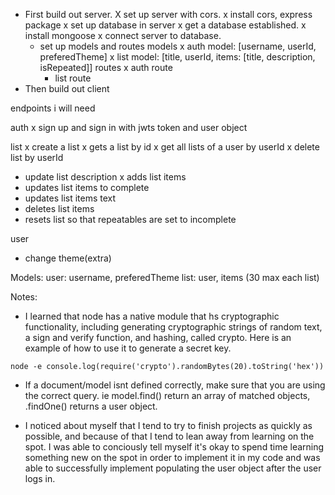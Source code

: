 - First build out server.
    X set up server with cors.
        x install cors, express package
    x set up database in server
        x get a database established.
        x install mongoose
        x connect server to database.
    - set up models and routes
        models
        x auth model: [username, userId, preferedTheme]
        x list model: [title, userId, items: [title, description, isRepeated]]
        routes
        x auth route
        - list route
- Then build out client

endpoints i will need

auth
x sign up and sign in with jwts token and user object

list
x create a list
x gets a list by id
x get all lists of a user by userId
x delete list by userId
- update list description
x adds list items
- updates list items to complete
- updates list items text
- deletes list items
- resets list so that repeatables are set to incomplete

user
- change theme(extra)


Models:
user: username, preferedTheme
list: user, items (30 max each list)

Notes:

- I learned that node has a native module that hs cryptographic functionality, including generating cryptographic strings of random text, a sign and verify function, and hashing, called crypto. Here is an example of how to use it to generate a secret key.

`node -e console.log(require('crypto').randomBytes(20).toString('hex'))`

- If a document/model isnt defined correctly, make sure that you are using the correct query. ie model.find() return an array of matched objects, .findOne() returns a user object.

- I noticed about myself that I tend to try to finish projects as quickly as possible, and because of that I tend to lean away from learning on the spot. I was able to conciously tell myself it's okay to spend time learning something new on the spot in order to implement it in my code and was able to successfully implement populating the user object after the user logs in.
